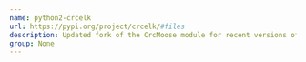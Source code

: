 ```yaml
---
name: python2-crcelk
url: https://pypi.org/project/crcelk/#files
description: Updated fork of the CrcMoose module for recent versions of Python.
group: None
---
```

